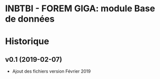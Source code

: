 # INBTBI - FOREM GIGA: module Base de données

# Historique

## v0.1 (2019-02-07)

- Ajout des fichiers version Février 2019

